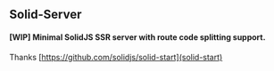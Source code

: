 ## Solid-Server

#### [WIP] Minimal SolidJS SSR server with route code splitting support.


Thanks [https://github.com/solidjs/solid-start](solid-start)